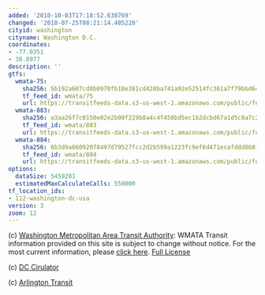 ```yaml
---
added: '2010-10-03T17:18:52.638769'
changed: '2018-07-25T08:21:14.485220'
cityid: washington
cityname: Washington D.C.
coordinates:
- -77.0351
- 38.8977
description: ''
gtfs:
  wmata-75:
    sha256: 5b192a607cd8b0970fb18e381cd428ba741a92e52514fc361a7f79bbd644d5e4
    tf_feed_id: wmata/75
    url: https://transitfeeds-data.s3-us-west-1.amazonaws.com/public/feeds/wmata/75/20180724/gtfs.zip
  wmata-883:
    sha256: a3aa26f7c0150e02e2b00f229b8a4c4f450bd5ec1b2dcbd67a1d5c8a7c2c7534
    tf_feed_id: wmata/883
    url: https://transitfeeds-data.s3-us-west-1.amazonaws.com/public/feeds/wmata/883/20180627/gtfs.zip
  wmata-884:
    sha256: 6b3d9a66092078497d79527fcc2d2b599a1223fc9ef6d471ecafddd868fb2b20
    tf_feed_id: wmata/884
    url: https://transitfeeds-data.s3-us-west-1.amazonaws.com/public/feeds/wmata/884/20180704/gtfs.zip
options:
  dataSize: 5459281
  estimatedMaxCalculateCalls: 550000
tf_location_ids:
- 112-washington-dc-usa
version: 3
zoom: 12
---
```


(c) [Washington Metropolitan Area Transit Authority](http://www.wmata.com/): WMATA Transit information provided on this site is subject to change without notice. For the most current information, please [click here](http://www.wmata.com/rider_tools/tripplanner/tripplanner_form_solo.cfm). [Full License](http://www.wmata.com/rider_tools/license_agreement.cfm)

(c) [DC Cirulator](http://www.dccirculator.com/)

(c) [Arlington Transit](http://www.arlingtontransit.com/)
